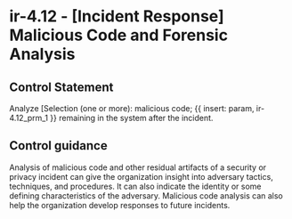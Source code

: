 # ir-4.12 - \[Incident Response\] Malicious Code and Forensic Analysis

## Control Statement

Analyze [Selection (one or more): malicious code; {{ insert: param, ir-4.12_prm_1 }} remaining in the system after the incident.

## Control guidance

Analysis of malicious code and other residual artifacts of a security or privacy incident can give the organization insight into adversary tactics, techniques, and procedures. It can also indicate the identity or some defining characteristics of the adversary. Malicious code analysis can also help the organization develop responses to future incidents.
